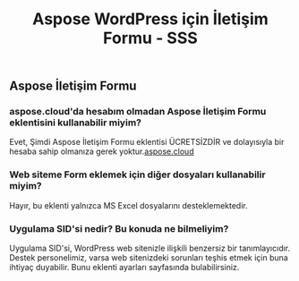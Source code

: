 ﻿---
title: Aspose WordPress için İletişim Formu - SSS
second_title: Aspose Contact Form Documen
type: docs
url: /tr/aspose-contact-form-for-wordpress-faqs/
description: Aspose İletişim Formu, oluşturma, dönüştürme, birleştirme, bölme, koruma, iç nesne işlemleri vb. için Excel'i destekler
weight: 40
kwords: Excel, Office Cloud, REST API, Elektronik Tablo, PDF, CSV, Json, Markdwon, Aspose WordPress için İletişim Formu - SSS
---
## Aspose İletişim Formu
### aspose.cloud'da hesabım olmadan Aspose İletişim Formu eklentisini kullanabilir miyim?
 Evet, Şimdi Aspose İletişim Formu eklentisi ÜCRETSİZDİR ve dolayısıyla bir hesaba sahip olmanıza gerek yoktur.[aspose.cloud](https://www.aspose.cloud/)
### Web siteme Form eklemek için diğer dosyaları kullanabilir miyim?
Hayır, bu eklenti yalnızca MS Excel dosyalarını desteklemektedir.
### Uygulama SID'si nedir? Bu konuda ne bilmeliyim?
Uygulama SID'si, WordPress web sitenizle ilişkili benzersiz bir tanımlayıcıdır. Destek personelimiz, varsa web sitenizdeki sorunları teşhis etmek için buna ihtiyaç duyabilir. Bunu eklenti ayarları sayfasında bulabilirsiniz.
